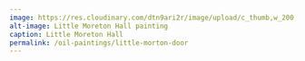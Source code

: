 ```yaml
---
image: https://res.cloudinary.com/dtn9ari2r/image/upload/c_thumb,w_200,g_face/v1533839261/oils/mortdoor.jpg
alt-image: Little Moreton Hall painting
caption: Little Moreton Hall
permalink: /oil-paintings/little-morton-door
--- 
```


